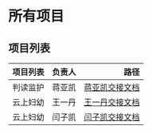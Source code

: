 # 所有项目

## 项目列表

| 项目列表     | 负责人     | 路径  |
| ----------  |:----------:| -----:|
| 判读监护     |    蒋亚凯    | [蒋亚凯交接文档](/project/p1.md) |
| 云上妇幼     |    王一丹    | [王一丹交接文档](/project/p3.md) |
| 云上妇幼     |    闫子凯    | [闫子凯交接文档](/project/p4.md) |